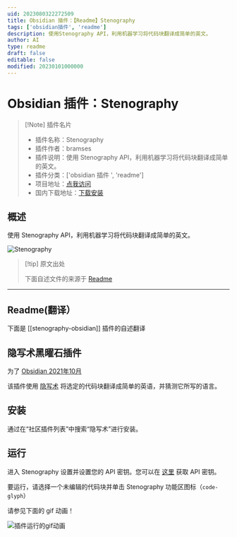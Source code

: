 ```yaml
---
uid: 2023080322272509
title: Obsidian 插件：【Readme】Stenography
tags: ['obsidian插件', 'readme']
description: 使用Stenography API，利用机器学习将代码块翻译成简单的英文。
author: AI
type: readme
draft: false
editable: false
modified: 20230101000000
---
```


# Obsidian 插件：Stenography

> [!Note] 插件名片
> - 插件名称：Stenography
> - 插件作者：bramses
> - 插件说明：使用 Stenography API，利用机器学习将代码块翻译成简单的英文。
> - 插件分类：['obsidian 插件 ', 'readme']
> - 项目地址：[点我访问](https://github.com/bramses/stenography-obsidian)
> - 国内下载地址：[下载安装](https://pkmer.cn/products/plugin/pluginMarket/?stenography-obsidian)

## 概述

使用 Stenography API，利用机器学习将代码块翻译成简单的英文。

![Stenography](https://cdn.pkmer.cn/covers/stenography-obsidian_new.gif!pkmer)

> [!tip] 原文出处
>
>下面自述文件的来源于 [Readme](https://ghproxy.net/https://raw.githubusercontent.com/bramses/stenography-obsidian/master/README.md)
>

---

## Readme(翻译）

下面是 [[stenography-obsidian]] 插件的自述翻译

## 隐写术黑曜石插件

为了 [Obsidian 2021年10月](https://publish.obsidian.md/hub/11+-+Events/Obsidian+October+2021)

该插件使用 [隐写术](https://stenography.dev/) 将选定的代码块翻译成简单的英语，并猜测它所写的语言。

## 安装

通过在“社区插件列表”中搜索“隐写术”进行安装。

## 运行

进入 Stenography 设置并设置您的 API 密钥。您可以在 [这里](https://stenography.dev/dashboard) 获取 API 密钥。

要运行，请选择一个未编辑的代码块并单击 Stenography 功能区图标（`code-glyph`）

请参见下面的 gif 动画！

![插件运行的gif动画](./assets/obsidian-steno.gif)
